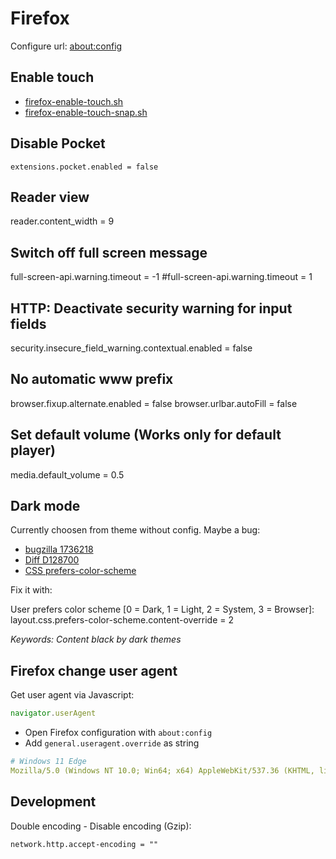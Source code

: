 # Firefox

Configure url: [about:config](about:config)

## Enable touch

* [firefox-enable-touch.sh](firefox-enable-touch.sh)
* [firefox-enable-touch-snap.sh](firefox-enable-touch-snap.sh)

## Disable Pocket

```text
extensions.pocket.enabled = false
```

## Reader view

reader.content_width = 9

## Switch off full screen message

full-screen-api.warning.timeout = -1
#full-screen-api.warning.timeout = 1

## HTTP: Deactivate security warning for input fields

security.insecure_field_warning.contextual.enabled = false

## No automatic www prefix

browser.fixup.alternate.enabled = false
browser.urlbar.autoFill = false

## Set default volume (Works only for default player)

media.default_volume = 0.5

## Dark mode

Currently choosen from theme without config. Maybe a bug:

* [bugzilla 1736218](https://bugzilla.mozilla.org/show_bug.cgi?id=1736218)
* [Diff D128700](https://phabricator.services.mozilla.com/D128700)
* [CSS prefers-color-scheme](https://developer.mozilla.org/en-US/docs/Web/CSS/@media/prefers-color-scheme)

Fix it with:

User prefers color scheme [0 = Dark, 1 = Light, 2 = System, 3 = Browser]:
layout.css.prefers-color-scheme.content-override = 2

*Keywords: Content black by dark themes*

## Firefox change user agent

Get user agent via Javascript:

```javascript
navigator.userAgent
```

* Open Firefox configuration with `about:config`
* Add `general.useragent.override` as string

```yaml
# Windows 11 Edge
Mozilla/5.0 (Windows NT 10.0; Win64; x64) AppleWebKit/537.36 (KHTML, like Gecko) Chrome/90.0.4430.212 Safari/537.36 Edg/90.0.818.66
```

## Development

Double encoding - Disable encoding (Gzip):

```text
network.http.accept-encoding = ""
```
